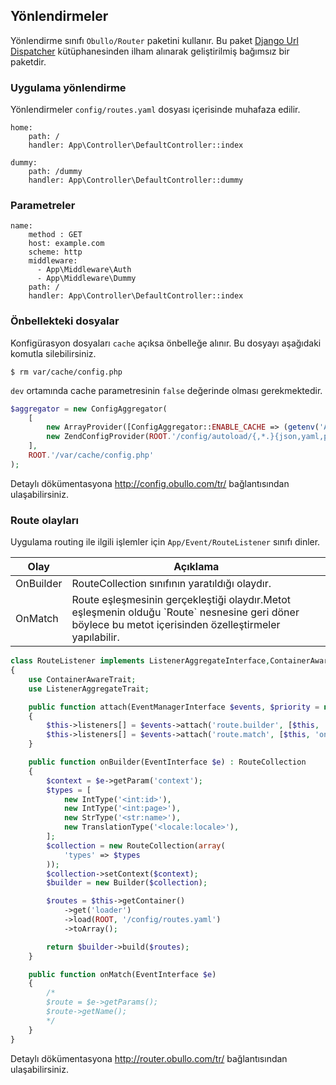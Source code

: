
## Yönlendirmeler

Yönlendirme sınıfı `Obullo/Router` paketini kullanır. Bu paket <a href="https://docs.djangoproject.com/en/2.0/topics/http/urls/">Django Url Dispatcher</a> kütüphanesinden ilham alınarak geliştirilmiş bağımsız bir paketdir.

### Uygulama yönlendirme

Yönlendirmeler `config/routes.yaml` dosyası içerisinde muhafaza edilir.

```
home:
    path: /
    handler: App\Controller\DefaultController::index

dummy:
    path: /dummy
    handler: App\Controller\DefaultController::dummy
```

### Parametreler

```
name:
    method : GET
    host: example.com
    scheme: http
    middleware: 
      - App\Middleware\Auth
      - App\Middleware\Dummy
    path: /
    handler: App\Controller\DefaultController::index
```

### Önbellekteki dosyalar

Konfigürasyon dosyaları `cache` açıksa önbelleğe alınır. Bu dosyayı aşağıdaki komutla silebilirsiniz.

```
$ rm var/cache/config.php
```

`dev` ortamında cache parametresinin `false` değerinde olması gerekmektedir.

```php
$aggregator = new ConfigAggregator(
    [
        new ArrayProvider([ConfigAggregator::ENABLE_CACHE => (getenv('APP_ENV') == 'dev') ? false : true ]),
        new ZendConfigProvider(ROOT.'/config/autoload/{,*.}{json,yaml,php}'),
    ],
    ROOT.'/var/cache/config.php'
);
```

Detaylı dökümentasyona <a href="http://config.obullo.com/tr/">http://config.obullo.com/tr/</a> bağlantısından ulaşabilirsiniz.


### Route olayları

Uygulama routing ile ilgili işlemler için `App/Event/RouteListener` sınıfı dinler.


<table>
    <thead>
        <tr>
            <th>Olay</th>
            <th>Açıklama</th>
        </tr>
    </thead>
    <tbody>
        <tr>
            <td>OnBuilder</td>
            <td>RouteCollection sınıfının yaratıldığı olaydır.</td>
        </tr>
        <tr>
            <td>OnMatch</td>
            <td>Route eşleşmesinin gerçekleştiği olaydır.Metot eşleşmenin olduğu `Route` nesnesine geri döner böylece bu metot içerisinden özelleştirmeler yapılabilir.</td>
        </tr>
    </tbody>
</table>


```php
class RouteListener implements ListenerAggregateInterface,ContainerAwareInterface
{
    use ContainerAwareTrait;
    use ListenerAggregateTrait;

    public function attach(EventManagerInterface $events, $priority = null)
    {
        $this->listeners[] = $events->attach('route.builder', [$this, 'onBuilder']);
        $this->listeners[] = $events->attach('route.match', [$this, 'onMatch']);
    }

    public function onBuilder(EventInterface $e) : RouteCollection
    {   
        $context = $e->getParam('context');
        $types = [
            new IntType('<int:id>'),
            new IntType('<int:page>'),
            new StrType('<str:name>'),
            new TranslationType('<locale:locale>'),
        ];
        $collection = new RouteCollection(array(
            'types' => $types
        ));
        $collection->setContext($context);
        $builder = new Builder($collection);

        $routes = $this->getContainer()
            ->get('loader')
            ->load(ROOT, '/config/routes.yaml')
            ->toArray();

        return $builder->build($routes);        
    }

    public function onMatch(EventInterface $e)
    {
        /*
        $route = $e->getParams();
        $route->getName();
        */
    }
}
```

Detaylı dökümentasyona <a href="http://router.obullo.com/tr/">http://router.obullo.com/tr/</a> bağlantısından ulaşabilirsiniz.